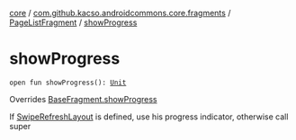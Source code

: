 [core](../../index.md) / [com.github.kacso.androidcommons.core.fragments](../index.md) / [PageListFragment](index.md) / [showProgress](./show-progress.md)

# showProgress

`open fun showProgress(): `[`Unit`](https://kotlinlang.org/api/latest/jvm/stdlib/kotlin/-unit/index.html)

Overrides [BaseFragment.showProgress](../-base-fragment/show-progress.md)

If [SwipeRefreshLayout](#) is defined, use his progress indicator, otherwise call super


